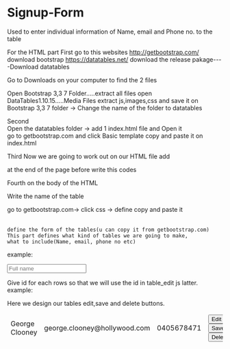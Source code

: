 # Signup-Form
Used to enter individual information of Name, email and Phone no. to the table

For the HTML part
First go to this websites
http://getbootstrap.com/   download bootstrap
https://datatables.net/    download the release pakage----Download datatables

Go to Downloads on your computer to find the 2 files

Open Bootstrap 3,3 7 Folder.....extract all files
open DataTables1.10.15.....Media Files extract js,images,css
and save it on Bootstrap 3,3 7 folder -> Change the name of the folder to datatables

Second	
Open the datatables folder -> add 1 index.html file  and Open it	
go to getbootstrap.com and click Basic template copy and paste it on index.html

Third
Now we are going to work out on our HTML file
add 
<script type="text/javascript" src="table_edit.js"></script>	
<link href="css/bootstrap.min.css" rel="stylesheet">
<link href="css/datatables.bootstrap.min.css" rel="stylesheet">

at the end of the page before </body> </html> write this codes

<script src="js/jquery.js"></script>
<script src="js/bootstrap.min.js"></script>
<script src="js/jquery.datatables.min.js"></script>
<script src="js/datatables.bootstrap.min.js"></script>

Fourth
on the body of the HTML 
	
<div class="container">
Write the name of the table
</div>
	
go to getbootstrap.com-> click css -> define <table> copy and paste it	

<table id="data_table" class="table table-striped table-bordered table-hover">			
	<thead>											
	<tr>
													
	define the form of the tables(u can copy it from getbootstrap.com)
	This part defines what kind of tables we are going to make,
	what to include(Name, email, phone no etc)
	
example:<form class="form-inline">
	<div class="form-group">
	<label class="sr-only" for="FullName"></label>
	<input type="text" class="form-control" id="FullName" placeholder="Full name">
	</tr>
	
Give id for each rows so that we will use the id in table_edit js latter.
example: 
<tr id="row1">
<td id="name_row1">George Clooney</td>
<td id="email_row1">george.clooney@hollywood.com</td>
<td id="phone_row1">0405678471</td>

Here we design our tables edit,save and delete buttons.
<td>
<input type="button" id="edit_button1" value="Edit" class="edit" onclick="edit_row('1')">
<input type="button" id="save_button1" value="Save" class="save" onclick="save_row('1')">
<input type="button" value="Delete" class="delete" onclick="delete_row('1')">
</td></tr>

</thead>
</table>
</body>
</html>

